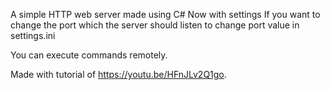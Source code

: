 A simple HTTP web server made using C#
Now with settings
If you want to change the port which the server should listen to change port value in settings.ini

You can execute commands remotely.



Made with tutorial of https://youtu.be/HFnJLv2Q1go.
